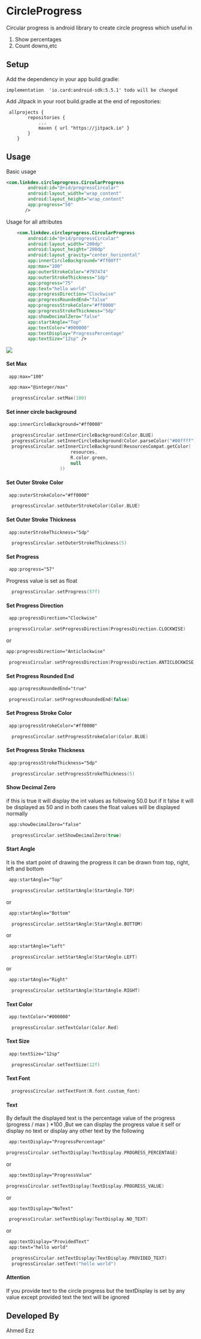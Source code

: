 # CircleProgress
Circular progress is android library to create circle progress which useful in

1.	Show percentages
2.	Count downs,etc

## Setup

Add the dependency in your app build.gradle:
```
implementation  'io.card:android-sdk:5.5.1' todo will be changed
```
Add Jitpack in your root build.gradle at the end of repositories:
```
 allprojects {
		repositories {
			...
			maven { url "https://jitpack.io" }
		}
	}
```
## Usage
Basic usage
```xml
<com.linkdev.circleprogress.CircularProgress
        android:id="@+id/progressCircular"
        android:layout_width="wrap_content"
        android:layout_height="wrap_content"
        app:progress="50"
       />
```
Usage for all attributes
```xml
    <com.linkdev.circleprogress.CircularProgress
        android:id="@+id/progressCircular"
        android:layout_width="200dp"
        android:layout_height="200dp"
        android:layout_gravity="center_horizontal"
        app:innerCircleBackground="#ff00ff"
        app:max="100"
        app:outerStrokeColor="#797474"
        app:outerStrokeThickness="1dp"
        app:progress="75"
        app:text="hello world"
        app:progressDirection="Clockwise"
        app:progressRoundedEnd="false"
        app:progressStrokeColor="#ff0000"
        app:progressStrokeThickness="5dp"
        app:showDecimalZero="false"
        app:startAngle="Top"
        app:textColor="#000000"
        app:textDisplay="ProgressPercentage"
        app:textSize="12sp" />
```
![](images/circle_progress.gif)

#### Set Max
```xml
 app:max="100"
```
```xml
 app:max="@integer/max"
```
```kotlin
  progressCircular.setMax(100)
```
#### Set inner circle background
```xml
 app:innerCircleBackground="#ff0000"
```
```kotlin
  progressCircular.setInnerCircleBackground(Color.BLUE)
  progressCircular.setInnerCircleBackground(Color.parseColor("#00ffff"))
  progressCircular.setInnerCircleBackground(ResourcesCompat.getColor(
                        resources,
                        R.color.green,
                        null
                    ))
```
#### Set Outer Stroke Color
```xml
 app:outerStrokeColor="#ff0000"
```
```kotlin
  progressCircular.setOuterStrokeColor(Color.BLUE)
```

#### Set Outer Stroke Thickness
```xml
 app:outerStrokeThickness="5dp"
```
```kotlin
  progressCircular.setOuterStrokeThickness(5)
```
#### Set Progress
```xml
 app:progress="57"
```
Progress value is set as float
```kotlin
  progressCircular.setProgress(57f)
```
#### Set Progress Direction
```xml
 app:progressDirection="Clockwise"
 ```
 ```kotlin
  progressCircular.setProgressDirection(ProgressDirection.CLOCKWISE)
```
 or
```xml
app:progressDirection="Anticlockwise"
```
 ```kotlin
  progressCircular.setProgressDirection(ProgressDirection.ANTICLOCKWISE)
```
#### Set Progress Rounded End
```xml
 app:progressRoundedEnd="true"
 ```
 ```kotlin
  progressCircular.setProgressRoundedEnd(false)
```
#### Set Progress Stroke Color
```xml
 app:progressStrokeColor="#ff0000"
```
```kotlin
  progressCircular.setProgressStrokeColor(Color.BLUE)
```

 #### Set Progress Stroke Thickness
```xml
 app:progressStrokeThickness="5dp"
```
```kotlin
  progressCircular.setProgressStrokeThickness(5)
```
#### Show Decimal Zero
if this is true it will display the int values as following 50.0 but if
it false it will be displayed as 50 and in both cases the float values
will be displayed normally
```xml
 app:showDecimalZero="false"
```
```kotlin
  progressCircular.setShowDecimalZero(true)
```
#### Start Angle
It is the start point of drawing the progress it can be drawn from top,
right, left and bottom
```xml
 app:startAngle="Top"
```
```kotlin
  progressCircular.setStartAngle(StartAngle.TOP)
```
or
```xml
 app:startAngle="Bottom"
```
```kotlin
  progressCircular.setStartAngle(StartAngle.BOTTOM)
```
or
```xml
 app:startAngle="Left"
```
```kotlin
  progressCircular.setStartAngle(StartAngle.LEFT)
```
or
```xml
 app:startAngle="Right"
```
```kotlin
  progressCircular.setStartAngle(StartAngle.RIGHT)
```
#### Text Color
```xml
 app:textColor="#000000"
```
```kotlin
  progressCircular.setTextColor(Color.Red)
```
#### Text Size
```xml
 app:textSize="12sp"
```
```kotlin
  progressCircular.setTextSize(12f)
```
#### Text Font
```kotlin
  progressCircular.setTextFont(R.font.custom_font)
```
#### Text
By default the displayed text is the percentage value of the progress
(progress / max ) *100 ,But we can display the progress value it self or
display no text or display any other text by the following
```xml
 app:textDisplay="ProgressPercentage"
```
```kotlin
progressCircular.setTextDisplay(TextDisplay.PROGRESS_PERCENTAGE)
```
or
```xml
 app:textDisplay="ProgressValue"
```
```kotlin
progressCircular.setTextDisplay(TextDisplay.PROGRESS_VALUE)
```
or
```xml
 app:textDisplay="NoText"
```
```kotlin
 progressCircular.setTextDisplay(TextDisplay.NO_TEXT)
```
or
```xml
 app:textDisplay="ProvidedText"
 app:text="hello world"
```
```kotlin
  progressCircular.setTextDisplay(TextDisplay.PROVIDED_TEXT)
  progressCircular.setText("hello world")
```
#### Attention
If you provide text to the circle progress but the textDisplay is set by
any value except provided text the text will be ignored

## Developed By
Ahmed Ezz
